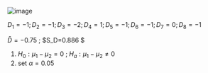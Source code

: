 ![image](https://github.com/user-attachments/assets/bb1c30fd-58eb-4813-9933-6d5873401f57)

$D_1 = -1 ; D_2=-1; D_3=-2; D_4=1;D_5=-1;D_6=-1;D_7=0;D_8=-1$

$\bar{D}=-0.75$ ; $S_D=0.886 $

1. $H_0 : \mu_1 - \mu_2 = 0$ ; $H_a : \mu_1 - \mu_2 ≠ 0$
2. set $\alpha = 0.05$
